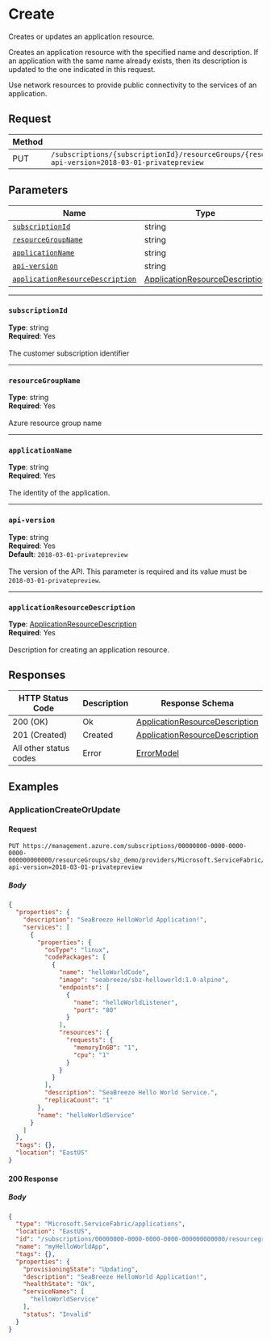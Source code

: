 # Create
Creates or updates an application resource.

Creates an application resource with the specified name and description. If an application with the same name already exists, then its description is updated to the one indicated in this request.

Use network resources to provide public connectivity to the services of an application.


## Request
| Method | Request URI |
| ------ | ----------- |
| PUT | `/subscriptions/{subscriptionId}/resourceGroups/{resourceGroupName}/providers/Microsoft.ServiceFabric/applications/{applicationName}?api-version=2018-03-01-privatepreview` |


## Parameters
| Name | Type | Required | Location |
| --- | --- | --- | --- |
| [`subscriptionId`](#subscriptionid) | string | Yes | Path |
| [`resourceGroupName`](#resourcegroupname) | string | Yes | Path |
| [`applicationName`](#applicationname) | string | Yes | Path |
| [`api-version`](#api-version) | string | Yes | Query |
| [`applicationResourceDescription`](#applicationresourcedescription) | [ApplicationResourceDescription](seabreeze-model-applicationresourcedescription.md) | Yes | Body |

____
### `subscriptionId`
__Type__: string <br/>
__Required__: Yes<br/>
<br/>
The customer subscription identifier

____
### `resourceGroupName`
__Type__: string <br/>
__Required__: Yes<br/>
<br/>
Azure resource group name

____
### `applicationName`
__Type__: string <br/>
__Required__: Yes<br/>
<br/>
The identity of the application.

____
### `api-version`
__Type__: string <br/>
__Required__: Yes<br/>
__Default__: `2018-03-01-privatepreview` <br/>
<br/>
The version of the API. This parameter is required and its value must be `2018-03-01-privatepreview`.

____
### `applicationResourceDescription`
__Type__: [ApplicationResourceDescription](seabreeze-model-applicationresourcedescription.md) <br/>
__Required__: Yes<br/>
<br/>
Description for creating an application resource.

## Responses

| HTTP Status Code | Description | Response Schema |
| --- | --- | --- |
| 200 (OK) | Ok<br/> | [ApplicationResourceDescription](seabreeze-model-applicationresourcedescription.md) |
| 201 (Created) | Created<br/> | [ApplicationResourceDescription](seabreeze-model-applicationresourcedescription.md) |
| All other status codes | Error<br/> | [ErrorModel](seabreeze-model-errormodel.md) |

## Examples

### ApplicationCreateOrUpdate

#### Request
```
PUT https://management.azure.com/subscriptions/00000000-0000-0000-0000-000000000000/resourceGroups/sbz_demo/providers/Microsoft.ServiceFabric/applications/helloWorldApp?api-version=2018-03-01-privatepreview
```

##### Body
```json
{
  "properties": {
    "description": "SeaBreeze HelloWorld Application!",
    "services": [
      {
        "properties": {
          "osType": "linux",
          "codePackages": [
            {
              "name": "helloWorldCode",
              "image": "seabreeze/sbz-helloworld:1.0-alpine",
              "endpoints": [
                {
                  "name": "helloWorldListener",
                  "port": "80"
                }
              ],
              "resources": {
                "requests": {
                  "memoryInGB": "1",
                  "cpu": "1"
                }
              }
            }
          ],
          "description": "SeaBreeze Hello World Service.",
          "replicaCount": "1"
        },
        "name": "helloWorldService"
      }
    ]
  },
  "tags": {},
  "location": "EastUS"
}
```

#### 200 Response
##### Body
```json
{
  "type": "Microsoft.ServiceFabric/applications",
  "location": "EastUS",
  "id": "/subscriptions/00000000-0000-0000-0000-000000000000/resourcegroups/sbz_demo/providers/Microsoft.ServiceFabric/applications/myHelloWorldApp",
  "name": "myHelloWorldApp",
  "tags": {},
  "properties": {
    "provisioningState": "Updating",
    "description": "SeaBreeze HelloWorld Application!",
    "healthState": "Ok",
    "serviceNames": [
      "helloWorldService"
    ],
    "status": "Invalid"
  }
}
```

